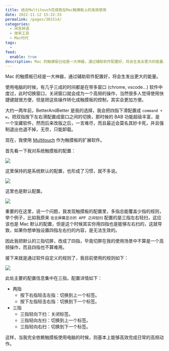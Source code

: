 ```yaml
---
title: 结合Multitouch完成我在Mac触摸板上的高效使用
date: 2022-11-12 15:32:33
permalink: /pages/301514/
categories:
  - 闲言碎语
  - 效率工具
  - Mac时代
tags:
  -
feed:
  enable: true
description: Mac 的触摸板已经是一大神器，通过辅助软件配置好，将会生发出更大的能量。本文分享记录我的触摸板规则及配置。
---
```


Mac 的触摸板已经是一大神器，通过辅助软件配置好，将会生发出更大的能量。

使用电脑的时候，有几乎三成的时间都是在带多窗口 (chrome, vscode...) 软件中度过，此时切换窗口，关闭窗口就会成为一个高频的操作，当然很多人觉得使用快捷键就很方便，但是把这些操作转化成触摸板的控制，其实会更加方便。

大约一两年前，BetterAndBetter 是我的选择，我会把四指下滑配置成 `command + w`，把双指按下左右滑配置成窗口之间的切换，那时候的 BAB 功能超级丰富，是一个宝藏软件，然而后来改版之后，一言难尽，而且最近会莫名其妙卡死，并且强制退出也退不掉，无奈，只能卸载。

现在，我使用 [Multitouch](https://www.multitouch.app/) 作为触摸板的扩展软件。

首先看一下我对系统触摸板的配置：

![](http://t.eryajf.net/imgs/2022/11/6145ae6b7f89c4da.png)

这里保持的是系统默认的配置，也形成了习惯，就不多说。

![](http://t.eryajf.net/imgs/2022/11/98d888cd2218c1f3.png)

这里也是默认配置。

![](http://t.eryajf.net/imgs/2022/11/ade2f7959d6eaa59.png)

重要的在这里，说一个问题，我发现触摸板的配置里，多指总能覆盖少指的规则，举个例子，比如我原来 `在全屏幕显示的 APP 之间轻扫` 配置的是三指左右轻扫，这应该也是 Mac 默认的配置，但是这个时候其实你用四指也是能够左右扫的，这就导致，如果你想单独设置四指左右扫的内容，是无法生效的。

因此我把默认的三指切屏，改成了四指，毕竟切屏在我的使用场景中不算是一个高频操作，而且四指也不算难用。

接下来就是通过软件自定义的规则了，我目前使用的规则如下：

![](http://t.eryajf.net/imgs/2022/11/7b98a5a0b9ea6511.png)

此处主要的配置信息集中在三指，配置详情如下：

- 两指
	- 按下右指轻击左指：切换到上一个标签。
	- 按下左指轻击右指：切换到下一个标签。
- 三指
	- 三指轻向下扫：关闭标签。
	- 三指轻向左扫：切换到上一个标签。
	- 三指轻向右扫：切换到下一个标签。

这样，当我完全依赖触摸板使用电脑的时候，则基本上能够高效完成日常的高频动作。